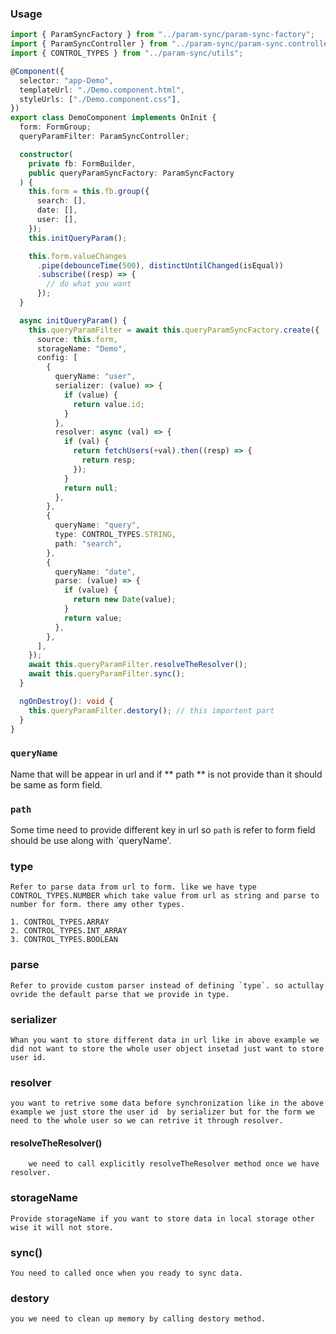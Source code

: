 ### Usage

```ts
import { ParamSyncFactory } from "../param-sync/param-sync-factory";
import { ParamSyncController } from "../param-sync/param-sync.controller";
import { CONTROL_TYPES } from "../param-sync/utils";

@Component({
  selector: "app-Demo",
  templateUrl: "./Demo.component.html",
  styleUrls: ["./Demo.component.css"],
})
export class DemoComponent implements OnInit {
  form: FormGroup;
  queryParamFilter: ParamSyncController;

  constructor(
    private fb: FormBuilder,
    public queryParamSyncFactory: ParamSyncFactory
  ) {
    this.form = this.fb.group({
      search: [],
      date: [],
      user: [],
    });
    this.initQueryParam();

    this.form.valueChanges
      .pipe(debounceTime(500), distinctUntilChanged(isEqual))
      .subscribe((resp) => {
        // do what you want
      });
  }

  async initQueryParam() {
    this.queryParamFilter = await this.queryParamSyncFactory.create({
      source: this.form,
      storageName: "Demo",
      config: [
        {
          queryName: "user",
          serializer: (value) => {
            if (value) {
              return value.id;
            }
          },
          resolver: async (val) => {
            if (val) {
              return fetchUsers(+val).then((resp) => {
                return resp;
              });
            }
            return null;
          },
        },
        {
          queryName: "query",
          type: CONTROL_TYPES.STRING,
          path: "search",
        },
        {
          queryName: "date",
          parse: (value) => {
            if (value) {
              return new Date(value);
            }
            return value;
          },
        },
      ],
    });
    await this.queryParamFilter.resolveTheResolver();
    await this.queryParamFilter.sync();
  }

  ngOnDestroy(): void {
    this.queryParamFilter.destory(); // this importent part
  }
}
```

### `queryName`

Name that will be appear in url and if ** path ** is not provide than it should be same as form field.

### `path`

Some time need to provide different key in url so `path` is refer to form field should be use along with `queryName'.

### type

    Refer to parse data from url to form. like we have type CONTROL_TYPES.NUMBER which take value from url as string and parse to number for form. there amy other types.

    1. CONTROL_TYPES.ARRAY
    2. CONTROL_TYPES.INT_ARRAY
    3. CONTROL_TYPES.BOOLEAN

### parse

    Refer to provide custom parser instead of defining `type`. so actullay ovride the default parse that we provide in type.

### serializer

    Whan you want to store different data in url like in above example we did not want to store the whole user object insetad just want to store user id.

### resolver

    you want to retrive some data before synchronization like in the above example we just store the user id  by serializer but for the form we need to the whole user so we can retrive it through resolver.

#### resolveTheResolver()

        we need to call explicitly resolveTheResolver method once we have resolver.

### storageName

    Provide storageName if you want to store data in local storage other wise it will not store.

### sync()

    You need to called once when you ready to sync data.

### destory

    you we need to clean up memory by calling destory method.
